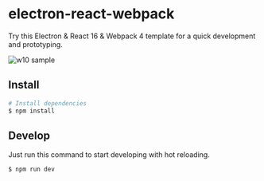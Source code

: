 # electron-react-webpack
Try this Electron & React 16 & Webpack 4 template for a quick development and prototyping.

![w10 sample](https://user-images.githubusercontent.com/11739632/37350993-59ad48d4-26da-11e8-9ac5-d3539cf1e2f9.PNG)

## Install
``` bash
# Install dependencies
$ npm install
```

## Develop
Just run this command to start developing with hot reloading.
``` bash
$ npm run dev
```

<!-- export GH_TOKEN="6de8bc3cacd6a8ab874212fdd460a8183f314953" -->